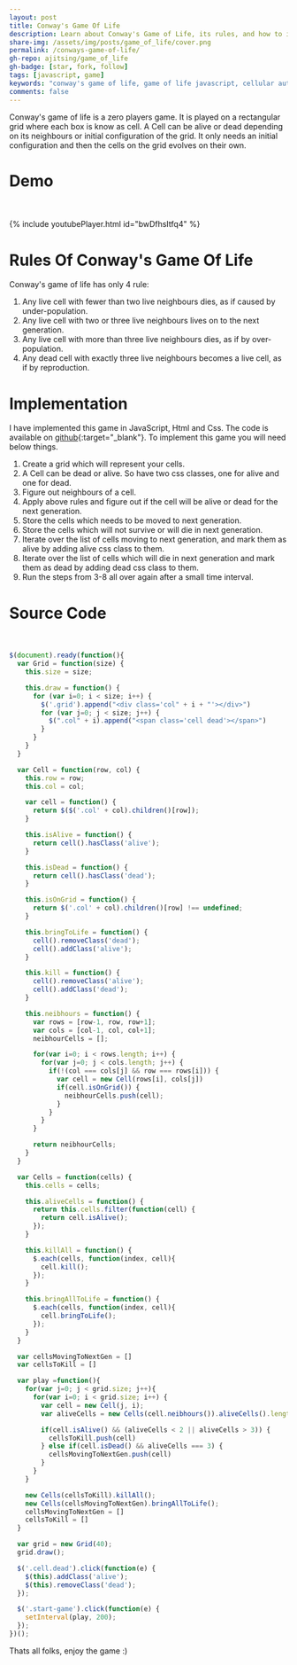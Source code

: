 ```yaml
---
layout: post
title: Conway's Game Of Life
description: Learn about Conway's Game of Life, its rules, and how to implement it in JavaScript with code and demo.
share-img: /assets/img/posts/game_of_life/cover.png
permalink: /conways-game-of-life/
gh-repo: ajitsing/game_of_life
gh-badge: [star, fork, follow]
tags: [javascript, game]
keywords: "conway's game of life, game of life javascript, cellular automata, zero player games, game of life rules, game of life implementation, javascript game tutorial, conway simulation, coding games, game of life code"
comments: false
---
```


Conway's game of life is a zero players game. It is played on a rectangular grid where each box is know as cell. A Cell can be alive or dead depending on its neighbours or initial configuration of the grid. It only needs an initial configuration and then the cells on the grid evolves on their own.

# Demo<br><br>

{% include youtubePlayer.html id="bwDfhsItfq4" %}

# Rules Of Conway's Game Of Life

Conway's game of life has only 4 rule:

1. Any live cell with fewer than two live neighbours dies, as if caused by under-population.
2. Any live cell with two or three live neighbours lives on to the next generation.
3. Any live cell with more than three live neighbours dies, as if by over-population.
4. Any dead cell with exactly three live neighbours becomes a live cell, as if by reproduction.

# Implementation

I have implemented this game in JavaScript, Html and Css. The code is available on [github](https://github.com/ajitsing/game_of_life){:target="_blank"}. To implement this game you will need below things.

1. Create a grid which will represent your cells.
2. A Cell can be dead or alive. So have two css classes, one for alive and one for dead.
3. Figure out neighbours of a cell.
4. Apply above rules and figure out if the cell will be alive or dead for the next generation.
5. Store the cells which needs to be moved to next generation.
6. Store the cells which will not survive or will die in next generation.
7. Iterate over the list of cells moving to next generation, and mark them as alive by adding alive css class to them.
8. Iterate over the list of cells which will die in next generation and mark them as dead by adding dead css class to them.
9. Run the steps from 3-8 all over again after a small time interval.

# Source Code<br><br>

```javascript
$(document).ready(function(){
  var Grid = function(size) {
    this.size = size;

    this.draw = function() {
      for (var i=0; i < size; i++) {
        $('.grid').append("<div class='col" + i + "'></div>")
        for (var j=0; j < size; j++) {
          $(".col" + i).append("<span class='cell dead'></span>")
        }
      }
    }
  }

  var Cell = function(row, col) {
    this.row = row;
    this.col = col;

    var cell = function() {
      return $($('.col' + col).children()[row]);
    }

    this.isAlive = function() {
      return cell().hasClass('alive');
    }

    this.isDead = function() {
      return cell().hasClass('dead');
    }

    this.isOnGrid = function() {
      return $('.col' + col).children()[row] !== undefined;
    }

    this.bringToLife = function() {
      cell().removeClass('dead');
      cell().addClass('alive');
    }

    this.kill = function() {
      cell().removeClass('alive');
      cell().addClass('dead');
    }

    this.neibhours = function() {
      var rows = [row-1, row, row+1];
      var cols = [col-1, col, col+1];
      neibhourCells = [];

      for(var i=0; i < rows.length; i++) {
        for(var j=0; j < cols.length; j++) {
          if(!(col === cols[j] && row === rows[i])) {
            var cell = new Cell(rows[i], cols[j])
            if(cell.isOnGrid()) {
              neibhourCells.push(cell);
            }
          }
        }
      }

      return neibhourCells;
    }
  }

  var Cells = function(cells) {
    this.cells = cells;

    this.aliveCells = function() {
      return this.cells.filter(function(cell) {
        return cell.isAlive();
      });
    }

    this.killAll = function() {
      $.each(cells, function(index, cell){
        cell.kill();
      });
    }

    this.bringAllToLife = function() {
      $.each(cells, function(index, cell){
        cell.bringToLife();
      });
    }
  }

  var cellsMovingToNextGen = []
  var cellsToKill = []

  var play =function(){
    for(var j=0; j < grid.size; j++){
      for(var i=0; i < grid.size; i++) {
        var cell = new Cell(j, i);
        var aliveCells = new Cells(cell.neibhours()).aliveCells().length;

        if(cell.isAlive() && (aliveCells < 2 || aliveCells > 3)) {
          cellsToKill.push(cell)
        } else if(cell.isDead() && aliveCells === 3) {
          cellsMovingToNextGen.push(cell)
        }
      }
    }

    new Cells(cellsToKill).killAll();
    new Cells(cellsMovingToNextGen).bringAllToLife();
    cellsMovingToNextGen = []
    cellsToKill = []
  }

  var grid = new Grid(40);
  grid.draw();

  $('.cell.dead').click(function(e) {
    $(this).addClass('alive');
    $(this).removeClass('dead');
  });

  $('.start-game').click(function(e) {
    setInterval(play, 200);
  });
})();
```

Thats all folks, enjoy the game :)